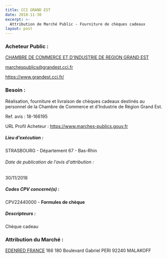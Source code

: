```yaml
---
title: CCI GRAND EST
date: 2018-11-30
excerpt: >-
  Attribution de Marché Public - Fourniture de chèques cadeaux
layout: post
---
```


### Acheteur Public : 
<a href="/acheteur-132/siren-130022668"> CHAMBRE DE COMMERCE ET D'INDUSTRIE DE REGION GRAND EST</a><br/>



marchespublics@grandest.cci.fr


https://www.grandest.cci.fr/
### Besoin :

Réalisation, fourniture et livraison de chèques cadeaux destinés au personnel de la Chambre de Commerce et d'Industrie de Région Grand Est.

Ref. avis : 18-166195

URL Profil Acheteur : https://www.marches-publics.gouv.fr

##### Lieu d'exécution :

STRASBOURG - Département 67 - Bas-Rhin

###### Date de publication de l'avis d'attribution : 
30/11/2018

##### Codes CPV concerné(s) :
CPV22440000 - **Formules de chèque** <br/>

##### Descripteurs :
Chèque cadeau <br/>

### Attribution du Marché :
<a href="/entreprise-554/siren-393365135"> EDENRED FRANCE</a>    166 180 Boulevard Gabriel PERI 92240 MALAKOFF <br/>
